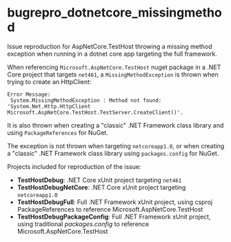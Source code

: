 # bugrepro_dotnetcore_missingmethod
Issue reproduction for AspNetCore.TestHost throwing a missing method exception when running in a dotnet core app targeting the full framework.

When referencing `Microsoft.AspNetCore.TestHost` nuget package in a .NET Core project that targets `net461`, a `MissingMethodException` 
is thrown when trying to create an HttpClient:

```
Error Message:
 System.MissingMethodException : Method not found: 'System.Net.Http.HttpClient Microsoft.AspNetCore.TestHost.TestServer.CreateClient()'.
```

It is also thrown when creating a "classic" .NET Framework class library and using `PackageReferences` for NuGet.

The exception is not thrown when targeting `netcoreapp1.0`, or when creating a "classic" .NET Framework class library using `packages.config` for NuGet.

Projects included for reproduction of the issue:
* **TestHostDebug**: .NET Core xUnit project targeting `net461`
* **TestHostDebugNetCore**: .NET Core xUnit project targeting `netcoreapp1.0`
* **TestHostDebugFull**: Full .NET Framework xUnit project, using csproj PackageReferences to reference Microsoft.AspNetCore.TestHost
* **TestHostDebugPackageConfig**: Full .NET Framework xUnit project, using traditional *packages.config* to reference Microsoft.AspNetCore.TestHost
